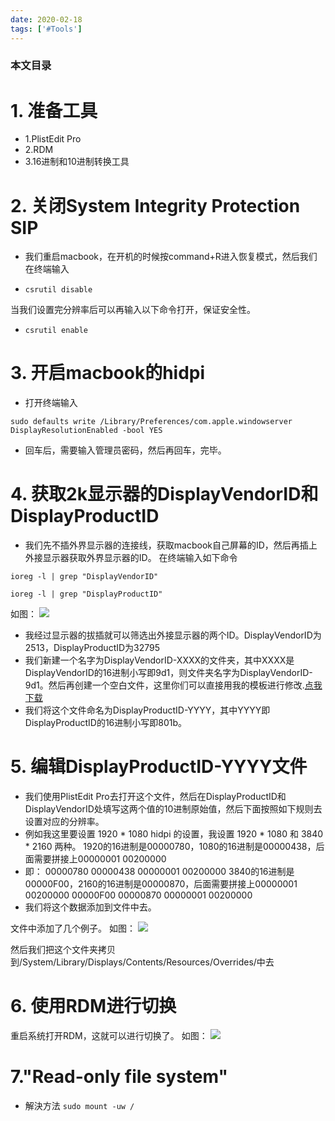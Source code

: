 ```yaml
---
date: 2020-02-18
tags: ['#Tools']
---
```


### 本文目录
<!-- toc -->

# 1. 准备工具
- 1.PlistEdit Pro
- 2.RDM
- 3.16进制和10进制转换工具


# 2. 关闭System Integrity Protection SIP
- 我们重启macbook，在开机的时候按command+R进入恢复模式，然后我们在终端输入

- `csrutil disable`

当我们设置完分辨率后可以再输入以下命令打开，保证安全性。

- `csrutil enable`

# 3. 开启macbook的hidpi
- 打开终端输入

`sudo defaults write /Library/Preferences/com.apple.windowserver DisplayResolutionEnabled -bool YES`
- 回车后，需要输入管理员密码，然后再回车，完毕。

# 4. 获取2k显示器的DisplayVendorID和DisplayProductID
- 我们先不插外界显示器的连接线，获取macbook自己屏幕的ID，然后再插上外接显示器获取外界显示器的ID。
在终端输入如下命令

`ioreg -l | grep "DisplayVendorID"`

`ioreg -l | grep "DisplayProductID"`

如图：
![](http://ww1.sinaimg.cn/large/7c2d7f0egy1ftvh2a3ui9j20yi0ne7a5.jpg)

- 我经过显示器的拔插就可以筛选出外接显示器的两个ID。DisplayVendorID为2513，DisplayProductID为32795
- 我们新建一个名字为DisplayVendorID-XXXX的文件夹，其中XXXX是DisplayVendorID的16进制小写即9d1，则文件夹名字为DisplayVendorID-9d1。然后再创建一个空白文件，这里你们可以直接用我的模板进行修改.[点我下载](https://www.ianisme.com/download/201803/DisplayVendorID-9d1.zip)
- 我们将这个文件命名为DisplayProductID-YYYY，其中YYYY即DisplayProductID的16进制小写即801b。

# 5. 编辑DisplayProductID-YYYY文件
- 我们使用PlistEdit Pro去打开这个文件，然后在DisplayProductID和DisplayVendorID处填写这两个值的10进制原始值，然后下面按照如下规则去设置对应的分辨率。
- 例如我这里要设置 1920 * 1080 hidpi 的设置，我设置 1920 * 1080 和 3840 * 2160 两种。
1920的16进制是00000780，1080的16进制是00000438，后面需要拼接上00000001 00200000
- 即：
00000780 00000438 00000001 00200000
3840的16进制是00000F00，2160的16进制是00000870，后面需要拼接上00000001 00200000
00000F00 00000870 00000001 00200000
- 我们将这个数据添加到文件中去。

文件中添加了几个例子。
如图：
![](http://ww1.sinaimg.cn/large/7c2d7f0egy1ftvh44en6oj211k0za17j.jpg)

然后我们把这个文件夹拷贝到/System/Library/Displays/Contents/Resources/Overrides/中去

# 6. 使用RDM进行切换
重启系统打开RDM，这就可以进行切换了。
如图：
![](http://ww1.sinaimg.cn/large/7c2d7f0egy1ftvh4xp761j20d409wad7.jpg)

# 7."Read-only file system"
- 解決方法
`sudo mount -uw /`
